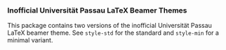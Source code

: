 ### Inofficial Universität Passau LaTeX Beamer Themes

This package contains two versions of the inofficial Universität Passau LaTeX beamer theme. See `style-std` for the standard and `style-min` for a minimal variant.
